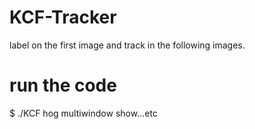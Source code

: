 # KCF-Tracker
label on the first image and track in the following images.
# run the code
$ ./KCF hog multiwindow show...etc
